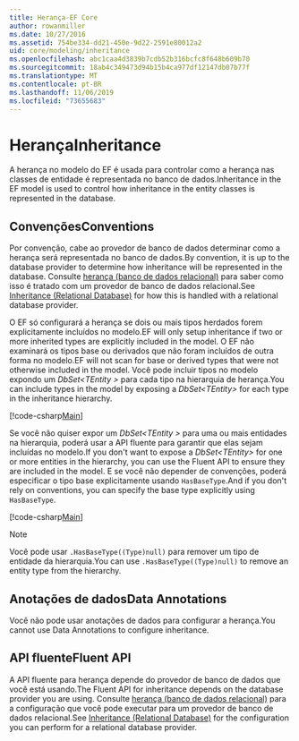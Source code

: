 ```yaml
---
title: Herança-EF Core
author: rowanmiller
ms.date: 10/27/2016
ms.assetid: 754be334-dd21-450e-9d22-2591e80012a2
uid: core/modeling/inheritance
ms.openlocfilehash: abc1caa4d3839b7cdb52b316bcfc8f648b609b70
ms.sourcegitcommit: 18ab4c349473d94b15b4ca977df12147db07b77f
ms.translationtype: MT
ms.contentlocale: pt-BR
ms.lasthandoff: 11/06/2019
ms.locfileid: "73655683"
---
```

# <a name="inheritance"></a><span data-ttu-id="1e833-102">Herança</span><span class="sxs-lookup"><span data-stu-id="1e833-102">Inheritance</span></span>

<span data-ttu-id="1e833-103">A herança no modelo do EF é usada para controlar como a herança nas classes de entidade é representada no banco de dados.</span><span class="sxs-lookup"><span data-stu-id="1e833-103">Inheritance in the EF model is used to control how inheritance in the entity classes is represented in the database.</span></span>

## <a name="conventions"></a><span data-ttu-id="1e833-104">Convenções</span><span class="sxs-lookup"><span data-stu-id="1e833-104">Conventions</span></span>

<span data-ttu-id="1e833-105">Por convenção, cabe ao provedor de banco de dados determinar como a herança será representada no banco de dados.</span><span class="sxs-lookup"><span data-stu-id="1e833-105">By convention, it is up to the database provider to determine how inheritance will be represented in the database.</span></span> <span data-ttu-id="1e833-106">Consulte [herança (banco de dados relacional)](relational/inheritance.md) para saber como isso é tratado com um provedor de banco de dados relacional.</span><span class="sxs-lookup"><span data-stu-id="1e833-106">See [Inheritance (Relational Database)](relational/inheritance.md) for how this is handled with a relational database provider.</span></span>

<span data-ttu-id="1e833-107">O EF só configurará a herança se dois ou mais tipos herdados forem explicitamente incluídos no modelo.</span><span class="sxs-lookup"><span data-stu-id="1e833-107">EF will only setup inheritance if two or more inherited types are explicitly included in the model.</span></span> <span data-ttu-id="1e833-108">O EF não examinará os tipos base ou derivados que não foram incluídos de outra forma no modelo.</span><span class="sxs-lookup"><span data-stu-id="1e833-108">EF will not scan for base or derived types that were not otherwise included in the model.</span></span> <span data-ttu-id="1e833-109">Você pode incluir tipos no modelo expondo um *DbSet\<TEntity >* para cada tipo na hierarquia de herança.</span><span class="sxs-lookup"><span data-stu-id="1e833-109">You can include types in the model by exposing a *DbSet\<TEntity>* for each type in the inheritance hierarchy.</span></span>

[!code-csharp[Main](../../../samples/core/Modeling/Conventions/InheritanceDbSets.cs?highlight=3-4&name=Model)]

<span data-ttu-id="1e833-110">Se você não quiser expor um *DbSet\<TEntity >* para uma ou mais entidades na hierarquia, poderá usar a API fluente para garantir que elas sejam incluídas no modelo.</span><span class="sxs-lookup"><span data-stu-id="1e833-110">If you don't want to expose a *DbSet\<TEntity>* for one or more entities in the hierarchy, you can use the Fluent API to ensure they are included in the model.</span></span>
<span data-ttu-id="1e833-111">E se você não depender de convenções, poderá especificar o tipo base explicitamente usando `HasBaseType`.</span><span class="sxs-lookup"><span data-stu-id="1e833-111">And if you don't rely on conventions, you can specify the base type explicitly using `HasBaseType`.</span></span>

[!code-csharp[Main](../../../samples/core/Modeling/Conventions/InheritanceModelBuilder.cs?highlight=7&name=Context)]

> [!NOTE]
> <span data-ttu-id="1e833-112">Você pode usar `.HasBaseType((Type)null)` para remover um tipo de entidade da hierarquia.</span><span class="sxs-lookup"><span data-stu-id="1e833-112">You can use `.HasBaseType((Type)null)` to remove an entity type from the hierarchy.</span></span>

## <a name="data-annotations"></a><span data-ttu-id="1e833-113">Anotações de dados</span><span class="sxs-lookup"><span data-stu-id="1e833-113">Data Annotations</span></span>

<span data-ttu-id="1e833-114">Você não pode usar anotações de dados para configurar a herança.</span><span class="sxs-lookup"><span data-stu-id="1e833-114">You cannot use Data Annotations to configure inheritance.</span></span>

## <a name="fluent-api"></a><span data-ttu-id="1e833-115">API fluente</span><span class="sxs-lookup"><span data-stu-id="1e833-115">Fluent API</span></span>

<span data-ttu-id="1e833-116">A API fluente para herança depende do provedor de banco de dados que você está usando.</span><span class="sxs-lookup"><span data-stu-id="1e833-116">The Fluent API for inheritance depends on the database provider you are using.</span></span> <span data-ttu-id="1e833-117">Consulte [herança (banco de dados relacional)](relational/inheritance.md) para a configuração que você pode executar para um provedor de banco de dados relacional.</span><span class="sxs-lookup"><span data-stu-id="1e833-117">See [Inheritance (Relational Database)](relational/inheritance.md) for the configuration you can perform for a relational database provider.</span></span>

